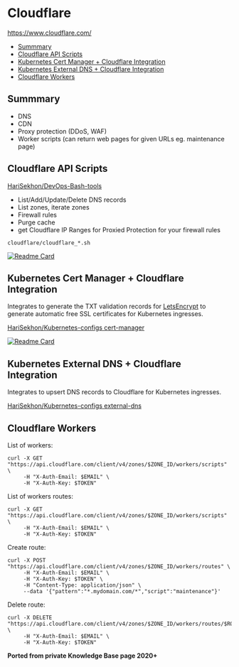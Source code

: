 # Cloudflare

<https://www.cloudflare.com/>

<!-- INDEX_START -->

- [Summmary](#summmary)
- [Cloudflare API Scripts](#cloudflare-api-scripts)
- [Kubernetes Cert Manager + Cloudflare Integration](#kubernetes-cert-manager--cloudflare-integration)
- [Kubernetes External DNS + Cloudflare Integration](#kubernetes-external-dns--cloudflare-integration)
- [Cloudflare Workers](#cloudflare-workers)

<!-- INDEX_END -->

## Summmary

- DNS
- CDN
- Proxy protection (DDoS, WAF)
- Worker scripts (can return web pages for given URLs eg. maintenance page)

## Cloudflare API Scripts

[HariSekhon/DevOps-Bash-tools](https://github.com/HariSekhon/DevOps-Bash-tools#internet-services)

- List/Add/Update/Delete DNS records
- List zones, iterate zones
- Firewall rules
- Purge cache
- get Cloudflare IP Ranges for Proxied Protection for your firewall rules

`cloudflare/cloudflare_*.sh`

[![Readme Card](https://github-readme-stats.vercel.app/api/pin/?username=HariSekhon&repo=DevOps-Bash-tools&theme=ambient_gradient&description_lines_count=3)](https://github.com/HariSekhon/DevOps-Bash-tools)

## Kubernetes Cert Manager + Cloudflare Integration

Integrates to generate the TXT validation records for [LetsEncrypt](https://letsencrypt.org/) to generate automatic free SSL certificates for Kubernetes ingresses.

[HariSekhon/Kubernetes-configs cert-manager](https://github.com/HariSekhon/Kubernetes-configs/blob/master/cert-manager/base/cert-manager-clusterissuer.yaml)

[![Readme Card](https://github-readme-stats.vercel.app/api/pin/?username=HariSekhon&repo=Kubernetes-configs&theme=ambient_gradient&description_lines_count=3)](https://github.com/HariSekhon/Kubernetes-configs)

## Kubernetes External DNS + Cloudflare Integration

Integrates to upsert DNS records to Cloudflare for Kubernetes ingresses.

[HariSekhon/Kubernetes-configs external-dns](https://github.com/HariSekhon/Kubernetes-configs/blob/54ad50efc573f7a69b36be1bd504d0e214fa73b5/external-dns/base/values.yaml#L159)

## Cloudflare Workers

List of workers:

```shell
curl -X GET "https://api.cloudflare.com/client/v4/zones/$ZONE_ID/workers/scripts" \
     -H "X-Auth-Email: $EMAIL" \
     -H "X-Auth-Key: $TOKEN"
```

List of workers routes:

```shell
curl -X GET "https://api.cloudflare.com/client/v4/zones/$ZONE_ID/workers/scripts" \
     -H "X-Auth-Email: $EMAIL" \
     -H "X-Auth-Key: $TOKEN"
```

Create route:

```shell
curl -X POST "https://api.cloudflare.com/client/v4/zones/$ZONE_ID/workers/routes" \
     -H "X-Auth-Email: $EMAIL" \
     -H "X-Auth-Key: $TOKEN" \
     -H "Content-Type: application/json" \
     --data '{"pattern":"*.mydomain.com/*","script":"maintenance"}'
```

Delete route:

```shell
curl -X DELETE "https://api.cloudflare.com/client/v4/zones/$ZONE_ID/workers/routes/$ROUTE_ID" \
     -H "X-Auth-Email: $EMAIL" \
     -H "X-Auth-Key: $TOKEN"
```

**Ported from private Knowledge Base page 2020+**
